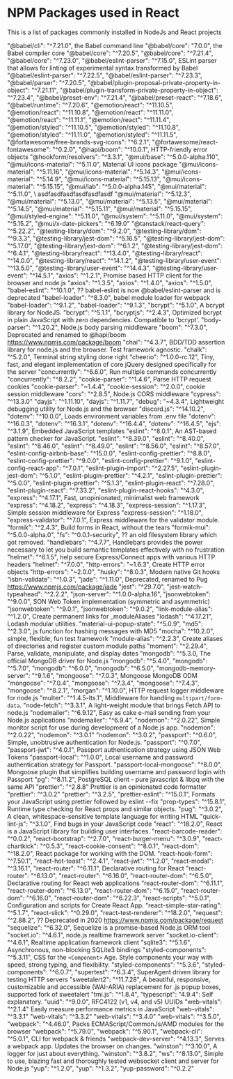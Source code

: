 # NPM Packages used in React

This is a list of packages commonly installed in NodeJs and React projects

"@babel/cli": "^7.21.0", the Babel command line
"@babel/core": "7.0.0", the Babel compiler core
"@babel/core": "^7.20.5",
"@babel/core": "^7.21.4",
"@babel/core": "^7.23.0",
"@babel/eslint-parser": "^7.15.0", ESLint parser that allows for linting of experimental syntax transformed by Babel
"@babel/eslint-parser": "^7.22.5",
"@babel/eslint-parser": "^7.23.3",
"@babel/parser": "^7.20.5",
"@babel/plugin-proposal-private-property-in-object": "^7.21.11",
"@babel/plugin-transform-private-property-in-object": "^7.23.4",
"@babel/preset-env": "^7.21.4",
"@babel/preset-react": "^7.18.6",
"@babel/runtime": "^7.20.6",
"@emotion/react": "^11.10.5",
"@emotion/react": "^11.10.8",
"@emotion/react": "^11.11.0",
"@emotion/react": "^11.11.1",
"@emotion/react": "^11.11.4",
"@emotion/styled": "^11.10.5",
"@emotion/styled": "^11.10.8",
"@emotion/styled": "^11.11.0",
"@emotion/styled": "^11.11.5",
"@fortawesome/free-brands-svg-icons": "^6.2.1",
"@fortawesome/react-fontawesome": "^0.2.0",
"@hapi/boom": "^10.0.1", HTTP-friendly error objects
"@hookform/resolvers": "^3.3.1",
"@mui/base": "^5.0.0-alpha.110",
"@mui/icons-material": "^5.11.0", Material UI icons package
"@mui/icons-material": "^5.11.16",
"@mui/icons-material": "^5.14.3",
"@mui/icons-material": "^5.14.9",
"@mui/icons-material": "^5.15.13",
"@mui/icons-material": "^5.15.15",
"@mui/lab": "^5.0.0-alpha.145",
"@mui/material": "^5.11.0", \   asdfasdfasdfasdfasdfasdf
"@mui/material": "^5.12.3",
"@mui/material": "^5.13.0",
"@mui/material": "^5.13.5",
"@mui/material": "^5.14.5",
"@mui/material": "^5.15.11",
"@mui/material": "^5.15.15",
"@mui/styled-engine": "^5.11.0",
"@mui/system": "^5.11.0",
"@mui/system": "^5.15.2",
"@mui/x-date-pickers": "^6.19.0"
"@tanstack/react-query": "^5.22.2",
"@testing-library/dom": "^9.2.0",
"@testing-library/dom": "^9.3.3",
"@testing-library/jest-dom": "^5.16.5",
"@testing-library/jest-dom": "^5.17.0",
"@testing-library/jest-dom": "^6.1.2",
"@testing-library/jest-dom": "^6.4.1",
"@testing-library/react": "^13.4.0",
"@testing-library/react": "^14.0.0",
"@testing-library/react": "^14.1.2",
"@testing-library/user-event": "^13.5.0",
"@testing-library/user-event": "^14.4.3",
"@testing-library/user-event": "^14.5.1",
"axios": "^1.2.1", Promise based HTTP client for the browser and node.js
"axios": "^1.3.5",
"axios": "^1.4.0",
"axios": "^1.5.0",
"babel-eslint": "^10.1.0", ?? babel-eslint is now @babel/eslint-parser and is deprecated
"babel-loader": "^8.3.0", babel module loader for webpack
"babel-loader": "^9.1.2",
"babel-loader": "^9.1.3",
"bcrypt": "^5.1.0", A bcrypt library for NodeJS.
"bcrypt": "^5.1.1",
"bcryptjs": "^2.4.3", Optimized bcrypt in plain JavaScript with zero dependencies. Compatible to 'bcrypt'.
"body-parser": "^1.20.2", Node.js body parsing middleware
"boom": "^7.3.0", Deprecated and renamed to @hapi/boom <https://www.npmjs.com/package/boom>
"chai": "^4.3.7", BDD/TDD assertion library for node.js and the browser. Test framework agnostic.
"chalk": "^5.2.0", Terminal string styling done right
"cheerio": "^1.0.0-rc.12",  Tiny, fast, and elegant implementation of core jQuery designed specifically for the server
"concurrently": "^6.6.0", Run multiple commands concurrently
"concurrently": "^8.2.2",
"cookie-parser": "^1.4.6", Parse HTTP request cookies
"cookie-parser": "~1.4.4",
"cookie-session": "^2.0.0", cookie session middleware
"cors": "^2.8.5", Node.js CORS middleware
"cypress": "^13.3.0"
"dayjs": "^1.11.10",
"dayjs": "^1.11.7",
"debug": "~4.3.4", Lightweight debugging utility for Node.js and the browser
"discord.js": "^14.10.2",
"dotenv": "^10.0.0", Loads environment variables from .env file
"dotenv": "^16.0.3",
"dotenv": "^16.3.1",
"dotenv": "^16.4.4",
"dotenv": "^16.4.5",
"ejs": "^3.1.9", Embedded JavaScript templates
"eslint": "^8.0.1", An AST-based pattern checker for JavaScript.
"eslint": "^8.39.0",
"eslint": "^8.40.0",
"eslint": "^8.46.0",
"eslint": "^8.49.0",
"eslint": "^8.56.0",
"eslint": "^8.57.0",
"eslint-config-airbnb-base": "^15.0.0",
"eslint-config-prettier": "^8.8.0",
"eslint-config-prettier": "^9.0.0",
"eslint-config-prettier": "^9.1.0",
"eslint-config-react-app": "^7.0.1",
"eslint-plugin-import": "^2.27.5",
"eslint-plugin-jest-dom": "^5.1.0",
"eslint-plugin-prettier": "^4.2.1",
"eslint-plugin-prettier": "^5.0.0",
"eslint-plugin-prettier": "^5.1.3",
"eslint-plugin-react": "^7.28.0",
"eslint-plugin-react": "^7.33.2",
"eslint-plugin-react-hooks": "^4.3.0",
"express": "^4.17.1", Fast, unopinionated, minimalist web framework
"express": "^4.18.2",
"express": "^4.18.3",
"express-session": "^1.17.3", Simple session middleware for Express
"express-session": "^1.18.0",
"express-validator": "^7.0.1", Express middleware for the validator module.
"formik": "^2.4.3", Build forms in React, without the tears
"formik-mui": "^5.0.0-alpha.0",
"fs": "^0.0.1-security", ?? an old filesystem library which got removed.
"handlebars": "^4.7.7", Handlebars provides the power necessary to let you build semantic templates effectively with no frustration
"helmet": "^6.1.5", help secure Express/Connect apps with various HTTP headers
"helmet": "^7.0.0",
"http-errors": "~1.6.3", Create HTTP error objects
"http-errors": "~2.0.0",
"husky": "^8.0.3", Modern native Git hooks
"isbn-validate": "^1.0.3",
"jade": "^1.11.0", Deprecated, renamed to Pug <https://www.npmjs.com/package/jade>
"jest": "^29.7.0",
"jest-watch-typeahead": "^2.2.2",
"json-server": "^1.0.0-alpha.16",
"jsonwebtoken": "^9.0.0", SON Web Token implementation (symmetric and asymmetric)
"jsonwebtoken": "^9.0.1",
"jsonwebtoken": "^9.0.2",
"link-module-alias": "^1.2.0", Create permanent links for _moduleAliases
"lodash": "^4.17.21", Lodash modular utilities.
"material-ui-popup-state": "^5.0.9",
"md5": "^2.3.0", js function for hashing messages with MD5
"mocha": "^10.2.0", simple, flexible, fun test framework
"module-alias": "^2.2.3", Create aliases of directories and register custom module paths
"moment": "^2.29.4", Parse, validate, manipulate, and display dates
"mongodb": "^5.3.0, The official MongoDB driver for Node.js
"mongodb": "^5.4.0",
"mongodb": "^5.7.0",
"mongodb": "^6.0.0",
"mongodb": "^6.5.0",
"mongodb-memory-server": "^9.1.6",
"mongoose": "^7.0.3", Mongoose MongoDB ODM
"mongoose": "^7.0.4",
"mongoose": "^7.3.4",
"mongoose": "^7.4.3",
"mongoose": "^8.2.1",
"morgan": "^1.10.0", HTTP request logger middleware for node.js
"multer": "^1.4.5-lts.1", Middleware for handling `multipart/form-data`.
"node-fetch": "^3.3.1", A light-weight module that brings Fetch API to node.js
"nodemailer": "^6.9.12", Easy as cake e-mail sending from your Node.js applications
"nodemailer": "^6.9.4",
"nodemon": "^2.0.22", Simple monitor script for use during development of a Node.js app.
"nodemon": "^2.0.22",
"nodemon": "^3.0.1"
"nodemon": "^3.0.2",
"passport": "^0.6.0", Simple, unobtrusive authentication for Node.js.
"passport": "^0.7.0",
"passport-jwt": "^4.0.1", Passport authentication strategy using JSON Web Tokens
"passport-local": "^1.0.0", Local username and password authentication strategy for Passport.
"passport-local-mongoose": "^8.0.0", Mongoose plugin that simplifies building username and password login with Passport
"pg": "^8.11.2", PostgreSQL client - pure javascript & libpq with the same API
"prettier": "^2.8.8" Prettier is an opinionated code formatter
"prettier": "^3.0.2"
"prettier": "^3.2.5",
"prettier-eslint": "^15.0.1", Formats your JavaScript using prettier followed by eslint --fix
"prop-types": "^15.8.1", Runtime type checking for React props and similar objects.
"pug": "^3.0.2", A clean, whitespace-sensitive template language for writing HTML
"quick-lint-js": "^3.1.0", Find bugs in your JavaScript code
"react": "^18.2.0", React is a JavaScript library for building user interfaces.
"react-barcode-reader": "^0.0.2",
"react-bootstrap": "^2.7.0",
"react-burger-menu": "^3.0.9",
"react-chartkick": "^0.5.3",
"react-cookie-consent": "^8.0.1",
"react-dom": "^18.2.0", React package for working with the DOM.
"react-hook-form": "^7.50.1",
"react-hot-toast": "^2.4.1",
"react-jwt": "^1.2.0",
"react-modal": "^3.16.1",
"react-router": "^6.11.1", Declarative routing for React
"react-router": "^6.13.0",
"react-router": "^6.16.0",
"react-router-dom": "^6.5.0", Declarative routing for React web applications
"react-router-dom": "^6.11.1",
"react-router-dom": "^6.13.0",
"react-router-dom": "^6.15.0",
"react-router-dom": "^6.16.0",
"react-router-dom": "^6.22.3",
"react-scripts": "^5.0.1", Configuration and scripts for Create React App.
"react-simple-star-rating": "^5.1.7",
"react-slick": "^0.29.0",
"react-test-renderer": "^18.2.0",
"request": "^2.88.2", ?? Deprecated in 2020 <https://www.npmjs.com/package/request>
"sequelize": "^6.32.0", Sequelize is a promise-based Node.js ORM tool
"socket.io": "^4.6.1", node.js realtime framework server
"socket.io-client": "^4.6.1", Realtime application framework client
"sqlite3": "^5.1.6", Asynchronous, non-blocking SQLite3 bindings
"styled-components": "^5.3.11", CSS for the `<Component>` Age. Style components your way with speed, strong typing, and flexibility.
"styled-components": "^5.3.6",
"styled-components": "^6.0.7",
"supertest": "^6.3.4", SuperAgent driven library for testing HTTP servers
"sweetalert2": "^11.7.28", A beautiful, responsive, customizable and accessible (WAI-ARIA) replacement for .js popup boxes, supported fork of sweetalert
"tmi.js": "^1.8.4",
"typescript": "4.9.4": Self explanatory.
"uuid": "^9.0.0", RFC4122 (v1, v4, and v5) UUIDs
"web-vitals": "^2.1.4" Easily measure performance metrics in JavaScript
"web-vitals": "^3.3.1"
"web-vitals": "^3.3.2"
"web-vitals": "^3.4.0"
"web-vitals": "^3.5.0",
"webpack": "^4.46.0", Packs ECMAScript/CommonJs/AMD modules for the browser
"webpack": "^5.79.0",
"webpack": "^5.90.1",
"webpack-cli": "^5.0.1", CLI for webpack & friends
"webpack-dev-server": "^4.13.3", Serves a webpack app. Updates the browser on changes.
"winston": "^3.10.0", A logger for just about everything.
"winston": "^3.8.2",
"ws": "^8.13.0", Simple to use, blazing fast and thoroughly tested websocket client and server for Node.js
"yup": "^1.2.0",
"yup": "^1.3.2",
"yup-password": "^0.2.2"
